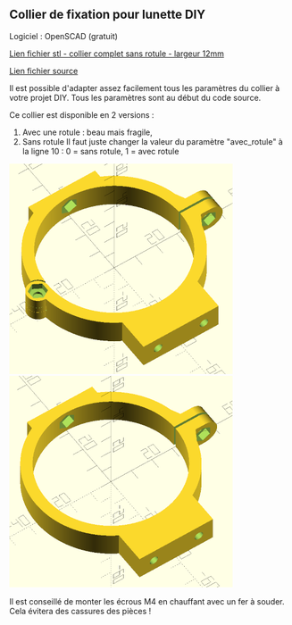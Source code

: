 ## Collier de fixation pour lunette DIY

Logiciel : OpenSCAD (gratuit)

[Lien fichier stl - collier complet sans rotule - largeur 12mm](collier_lunette_diy_L12.stl)

[Lien fichier source](collier_lunette_diy_v2.scad)

Il est possible d'adapter assez facilement tous les paramètres du collier à votre projet DIY.
Tous les paramètres sont au début du code source.

Ce collier est disponible en 2 versions :
1. Avec une rotule : beau mais fragile,
2. Sans rotule
Il faut juste changer la valeur du paramètre "avec_rotule" à la ligne 10 : 0 = sans rotule, 1 = avec rotule

![photo_collier_avec_rotule](collier_avec_rotule.PNG)
![photo_collier_sans_rotule](collier_sans_rotule.PNG)

Il est conseillé de monter les écrous M4 en chauffant avec un fer à souder. Cela évitera des cassures des pièces !